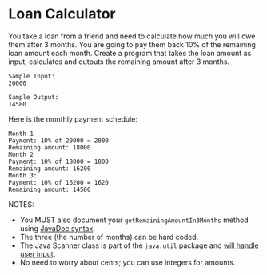 # Loan Calculator

You take a loan from a friend and need to calculate how much you will owe them after 3 months.
You are going to pay them back 10% of the remaining loan amount each month.
Create a program that takes the loan amount as input, calculates and outputs the remaining amount after 3 months.

```
Sample Input:
20000

Sample Output:
14580
```

Here is the monthly payment schedule:
```
Month 1
Payment: 10% of 20000 = 2000
Remaining amount: 18000
Month 2
Payment: 10% of 18000 = 1800
Remaining amount: 16200
Month 3:
Payment: 10% of 16200 = 1620
Remaining amount: 14580
```

NOTES:
- You MUST also document your `getRemainingAmountIn3Months` method using [JavaDoc syntax](https://www.baeldung.com/javadoc).
- The three (the number of months) can be hard coded.
- The Java Scanner class is part of the `java.util` package and [will handle user input](https://www.programiz.com/java-programming/scanner). 
- No need to worry about cents; you can use integers for amounts.

